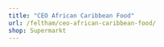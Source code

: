 ```yaml
---
title: "CEO African Caribbean Food"
url: /feltham/ceo-african-caribbean-food/
shop: Supermarkt
---
```

